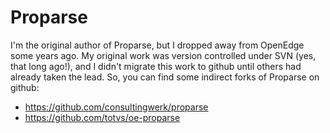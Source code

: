 # Proparse


I'm the original author of Proparse, but I dropped away from OpenEdge some years ago.
My original work was version controlled under SVN (yes, that long ago!),
and I didn't migrate this work to github until others had already taken the lead.
So, you can find some indirect forks of Proparse on github:
  * https://github.com/consultingwerk/proparse
  * https://github.com/totvs/oe-proparse
